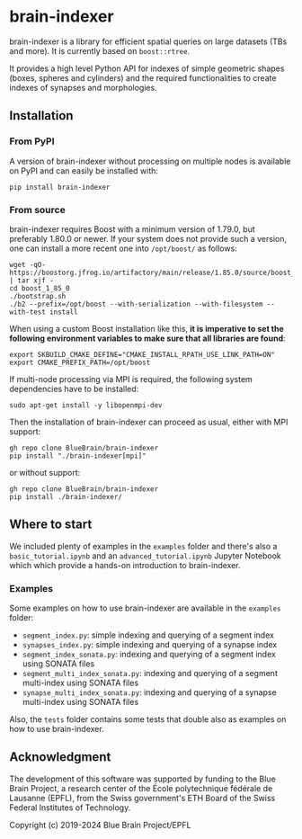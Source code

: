 # brain-indexer

brain-indexer is a library for efficient spatial queries on large datasets (TBs
and more). It is currently based on `boost::rtree`.

It provides a high level Python API for indexes of simple geometric shapes
(boxes, spheres and cylinders) and the required functionalities to
create indexes of synapses and morphologies.

## Installation

### From PyPI

A version of brain-indexer without processing on multiple nodes is available on PyPI and
can easily be installed with:
```console
pip install brain-indexer
```

### From source

brain-indexer requires Boost with a minimum version of 1.79.0, but preferably 1.80.0 or
newer.  If your system does not provide such a version, one can install a more recent one
into `/opt/boost/` as follows:
```console
wget -qO- https://boostorg.jfrog.io/artifactory/main/release/1.85.0/source/boost_1_85_0.tar.bz2 | tar xjf -
cd boost_1_85_0
./bootstrap.sh
./b2 --prefix=/opt/boost --with-serialization --with-filesystem --with-test install
```
When using a custom Boost installation like this, **it is imperative to set the following
environment variables to make sure that all libraries are found**:
```console
export SKBUILD_CMAKE_DEFINE="CMAKE_INSTALL_RPATH_USE_LINK_PATH=ON"
export CMAKE_PREFIX_PATH=/opt/boost
```

If multi-node processing via MPI is required, the following system dependencies have to be
installed:
```console
sudo apt-get install -y libopenmpi-dev
```

Then the installation of brain-indexer can proceed as usual, either with MPI support:
```console
gh repo clone BlueBrain/brain-indexer
pip install "./brain-indexer[mpi]"
```
or without support:
```console
gh repo clone BlueBrain/brain-indexer
pip install ./brain-indexer/
```

## Where to start

We included plenty of examples in the `examples` folder and there's also a
`basic_tutorial.ipynb` and an `advanced_tutorial.ipynb` Jupyter Notebook which
which provide a hands-on introduction to brain-indexer.

### Examples

Some examples on how to use brain-indexer are available in the `examples` folder:
- `segment_index.py`: simple indexing and querying of a segment index
- `synapses_index.py`: simple indexing and querying of a synapse index
- `segment_index_sonata.py`: indexing and querying of a segment index using SONATA files
- `segment_multi_index_sonata.py`: indexing and querying of a segment multi-index using SONATA files
- `synapse_multi_index_sonata.py`: indexing and querying of a synapse multi-index using SONATA files

Also, the `tests` folder contains some tests that double also as examples on how to use
brain-indexer.

## Acknowledgment

The development of this software was supported by funding to the Blue Brain Project,
a research center of the École polytechnique fédérale de Lausanne (EPFL),
from the Swiss government's ETH Board of the Swiss Federal Institutes of Technology.

Copyright (c) 2019-2024 Blue Brain Project/EPFL
